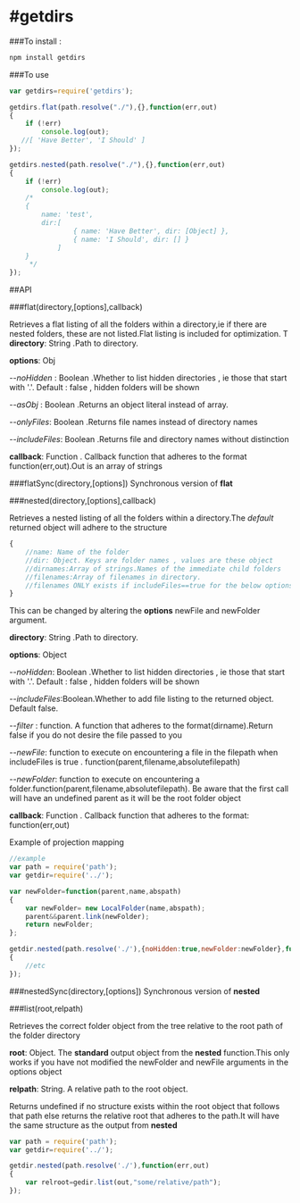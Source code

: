 #getdirs
==================
###To install :
```bash
npm install getdirs
```

###To use
```js
var getdirs=require('getdirs');

getdirs.flat(path.resolve("./"),{},function(err,out)
{
    if (!err)
        console.log(out);
   //[ 'Have Better', 'I Should' ]
});

getdirs.nested(path.resolve("./"),{},function(err,out)
{
    if (!err)
        console.log(out);
    /*
    { 
        name: 'test',
        dir:[ 
                { name: 'Have Better', dir: [Object] },
                { name: 'I Should', dir: [] } 
            ] 
    }
     */
});
```

##API

###flat(directory,[options],callback)

Retrieves a flat listing of all the folders within a directory,ie if there are nested folders, these are not listed.Flat listing is included for optimization.
T
**directory**: String .Path to directory.

**options**: Obj

--*noHidden* : Boolean .Whether to list hidden directories , ie those that start with '.'. Default : false , hidden folders will be shown 

--*asObj*    : Boolean .Returns an object literal instead of array.

--*onlyFiles*: Boolean .Returns file names instead of directory names

--*includeFiles*: Boolean .Returns file and directory names without distinction

**callback**: Function . Callback function that adheres to the format function(err,out).Out is an array  of strings

###flatSync(directory,[options])
Synchronous version of **flat**

###nested(directory,[options],callback)

Retrieves a nested listing of all the folders within a directory.The *default* returned object will adhere to the structure 

```js
{
    //name: Name of the folder
    //dir: Object. Keys are folder names , values are these object
    //dirnames:Array of strings.Names of the immediate child folders
    //filenames:Array of filenames in directory.
    //filenames ONLY exists if includeFiles==true for the below options */
}
```
This can be changed by altering the **options** newFile and newFolder argument.

**directory**: String .Path to directory.

**options**: Object

--*noHidden*: Boolean .Whether to list hidden directories , ie those that start with '.'. Default : false , hidden folders will be shown 

--*includeFiles*:Boolean.Whether to add file listing to the returned object. Default false.

--*filter* : function. A function that adheres to the format(dirname).Return false if you do not desire the file passed to you

--*newFile*: function to execute on encountering a file in the filepath when includeFiles is true . function(parent,filename,absolutefilepath)

--*newFolder*: function to execute on encountering a folder.function(parent,filename,absolutefilepath). Be aware that the first call will have an undefined parent as it will be the root folder object

**callback**: Function . Callback function that adheres to the format: function(err,out)

Example of projection mapping
```js
//example 
var path = require('path');
var getdir=require('../');

var newFolder=function(parent,name,abspath)
{
    var newFolder= new LocalFolder(name,abspath);
    parent&&parent.link(newFolder);
    return newFolder;
};

getdir.nested(path.resolve('./'),{noHidden:true,newFolder:newFolder},function(err,out)
{
    //etc
});

```
###nestedSync(directory,[options])
Synchronous version of **nested**

###list(root,relpath)

Retrieves the correct folder object from the tree relative to the root path of the folder directory

**root**: Object. The **standard** output object from the **nested** function.This only works if you have not modified the newFolder and newFile arguments in the options object 

**relpath**: String. A relative path to the root object.

Returns undefined if no structure exists within the root object that follows that path else returns the relative root that adheres to the path.It will have the same structure as the output from **nested**

```js
var path = require('path');
var getdir=require('../');

getdir.nested(path.resolve('./'),function(err,out)
{
    var relroot=gedir.list(out,"some/relative/path");
});

```

